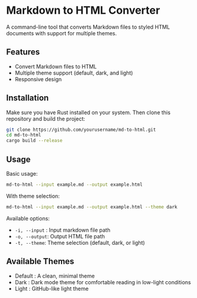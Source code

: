# Markdown to HTML Converter

A command-line tool that converts Markdown files to styled HTML documents with support for multiple themes.

## Features

- Convert Markdown files to HTML
- Multiple theme support (default, dark, and light)
- Responsive design

## Installation

Make sure you have Rust installed on your system. Then clone this repository and build the project:

```bash
git clone https://github.com/yourusername/md-to-html.git
cd md-to-html
cargo build --release
```

## Usage
Basic usage:

```bash
md-to-html --input example.md --output example.html
```

With theme selection:

```bash
md-to-html --input example.md --output example.html --theme dark
```

Available options:
- `-i, --input` : Input markdown file path
- `-o, --output`: Output HTML file path
- `-t, --theme`: Theme selection (default, dark, or light)
## Available Themes
- Default : A clean, minimal theme
- Dark : Dark mode theme for comfortable reading in low-light conditions
- Light : GitHub-like light theme
